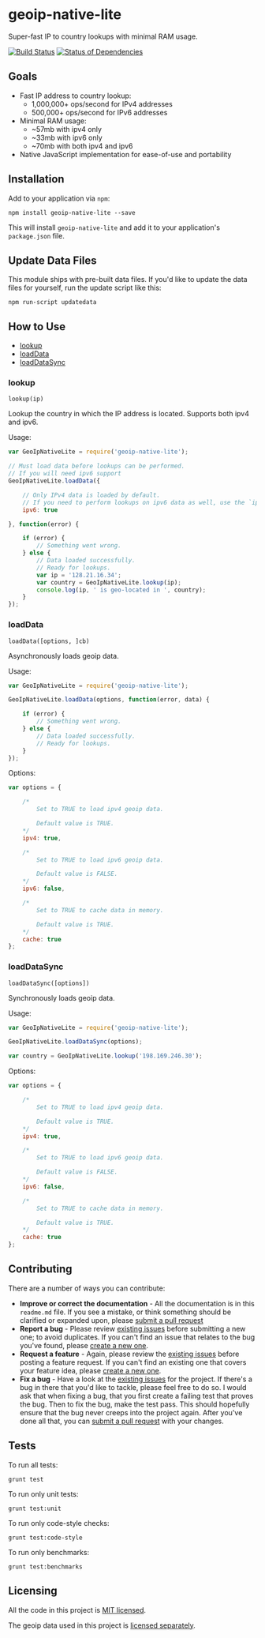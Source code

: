 # geoip-native-lite

Super-fast IP to country lookups with minimal RAM usage.

[![Build Status](https://travis-ci.org/chill117/geoip-native-lite.svg?branch=master)](https://travis-ci.org/chill117/geoip-native-lite) [![Status of Dependencies](https://david-dm.org/chill117/geoip-native-lite.svg)](https://david-dm.org/chill117/geoip-native-lite)


## Goals

* Fast IP address to country lookup:
  * 1,000,000+ ops/second for IPv4 addresses
  * 500,000+ ops/second for IPv6 addresses
* Minimal RAM usage:
  * ~57mb with ipv4 only
  * ~33mb with ipv6 only
  * ~70mb with both ipv4 and ipv6
* Native JavaScript implementation for ease-of-use and portability


## Installation

Add to your application via `npm`:
```
npm install geoip-native-lite --save
```
This will install `geoip-native-lite` and add it to your application's `package.json` file.


## Update Data Files

This module ships with pre-built data files. If you'd like to update the data files for yourself, run the update script like this:
```
npm run-script updatedata
```


## How to Use

* [lookup](#lookup)
* [loadData](#loaddata)
* [loadDataSync](#loaddatasync)

### lookup

`lookup(ip)`

Lookup the country in which the IP address is located. Supports both ipv4 and ipv6.

Usage:
```js
var GeoIpNativeLite = require('geoip-native-lite');

// Must load data before lookups can be performed.
// If you will need ipv6 support
GeoIpNativeLite.loadData({

	// Only IPv4 data is loaded by default.
	// If you need to perform lookups on ipv6 data as well, use the `ipv6` option like this:
	ipv6: true

}, function(error) {

	if (error) {
		// Something went wrong.
	} else {
		// Data loaded successfully.
		// Ready for lookups.
		var ip = '128.21.16.34';
		var country = GeoIpNativeLite.lookup(ip);
		console.log(ip, ' is geo-located in ', country);
	}
});
```

### loadData

`loadData([options, ]cb)`

Asynchronously loads geoip data.

Usage:
```js
var GeoIpNativeLite = require('geoip-native-lite');

GeoIpNativeLite.loadData(options, function(error, data) {

	if (error) {
		// Something went wrong.
	} else {
		// Data loaded successfully.
		// Ready for lookups.
	}
});
```

Options:
```js
var options = {

	/*
		Set to TRUE to load ipv4 geoip data.

		Default value is TRUE.
	*/
	ipv4: true,

	/*
		Set to TRUE to load ipv6 geoip data.

		Default value is FALSE.
	*/
	ipv6: false,

	/*
		Set to TRUE to cache data in memory.

		Default value is TRUE.
	*/
	cache: true
};
```

### loadDataSync

`loadDataSync([options])`

Synchronously loads geoip data.

Usage:
```js
var GeoIpNativeLite = require('geoip-native-lite');

GeoIpNativeLite.loadDataSync(options);

var country = GeoIpNativeLite.lookup('198.169.246.30');
```

Options:
```js
var options = {

	/*
		Set to TRUE to load ipv4 geoip data.

		Default value is TRUE.
	*/
	ipv4: true,

	/*
		Set to TRUE to load ipv6 geoip data.

		Default value is FALSE.
	*/
	ipv6: false,

	/*
		Set to TRUE to cache data in memory.

		Default value is TRUE.
	*/
	cache: true
};
```


## Contributing

There are a number of ways you can contribute:

* **Improve or correct the documentation** - All the documentation is in this `readme.md` file. If you see a mistake, or think something should be clarified or expanded upon, please [submit a pull request](https://github.com/chill117/geoip-native-lite/pulls/new)
* **Report a bug** - Please review [existing issues](https://github.com/chill117/geoip-native-lite/issues) before submitting a new one; to avoid duplicates. If you can't find an issue that relates to the bug you've found, please [create a new one](https://github.com/chill117/geoip-native-lite/issues).
* **Request a feature** - Again, please review the [existing issues](https://github.com/chill117/geoip-native-lite/issues) before posting a feature request. If you can't find an existing one that covers your feature idea, please [create a new one](https://github.com/chill117/geoip-native-lite/issues).
* **Fix a bug** - Have a look at the [existing issues](https://github.com/chill117/geoip-native-lite/issues) for the project. If there's a bug in there that you'd like to tackle, please feel free to do so. I would ask that when fixing a bug, that you first create a failing test that proves the bug. Then to fix the bug, make the test pass. This should hopefully ensure that the bug never creeps into the project again. After you've done all that, you can [submit a pull request](https://github.com/chill117/geoip-native-lite/pulls/new) with your changes.


## Tests

To run all tests:
```
grunt test
```

To run only unit tests:
```
grunt test:unit
```

To run only code-style checks:
```
grunt test:code-style
```

To run only benchmarks:
```
grunt test:benchmarks
```


## Licensing

All the code in this project is [MIT licensed](https://github.com/chill117/geoip-native-lite/blob/master/LICENSE).

The geoip data used in this project is [licensed separately](https://github.com/chill117/geoip-native-lite/blob/master/data/LICENSE.txt).
